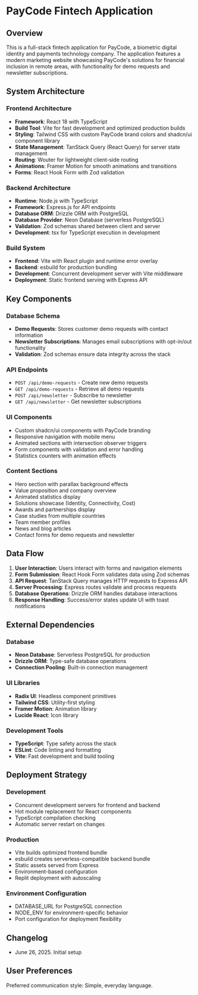 # PayCode Fintech Application

## Overview

This is a full-stack fintech application for PayCode, a biometric digital identity and payments technology company. The application features a modern marketing website showcasing PayCode's solutions for financial inclusion in remote areas, with functionality for demo requests and newsletter subscriptions.

## System Architecture

### Frontend Architecture
- **Framework**: React 18 with TypeScript
- **Build Tool**: Vite for fast development and optimized production builds
- **Styling**: Tailwind CSS with custom PayCode brand colors and shadcn/ui component library
- **State Management**: TanStack Query (React Query) for server state management
- **Routing**: Wouter for lightweight client-side routing
- **Animations**: Framer Motion for smooth animations and transitions
- **Forms**: React Hook Form with Zod validation

### Backend Architecture
- **Runtime**: Node.js with TypeScript
- **Framework**: Express.js for API endpoints
- **Database ORM**: Drizzle ORM with PostgreSQL
- **Database Provider**: Neon Database (serverless PostgreSQL)
- **Validation**: Zod schemas shared between client and server
- **Development**: tsx for TypeScript execution in development

### Build System
- **Frontend**: Vite with React plugin and runtime error overlay
- **Backend**: esbuild for production bundling
- **Development**: Concurrent development server with Vite middleware
- **Deployment**: Static frontend serving with Express API

## Key Components

### Database Schema
- **Demo Requests**: Stores customer demo requests with contact information
- **Newsletter Subscriptions**: Manages email subscriptions with opt-in/out functionality
- **Validation**: Zod schemas ensure data integrity across the stack

### API Endpoints
- `POST /api/demo-requests` - Create new demo requests
- `GET /api/demo-requests` - Retrieve all demo requests
- `POST /api/newsletter` - Subscribe to newsletter
- `GET /api/newsletter` - Get newsletter subscriptions

### UI Components
- Custom shadcn/ui components with PayCode branding
- Responsive navigation with mobile menu
- Animated sections with intersection observer triggers
- Form components with validation and error handling
- Statistics counters with animation effects

### Content Sections
- Hero section with parallax background effects
- Value proposition and company overview
- Animated statistics display
- Solutions showcase (Identity, Connectivity, Cost)
- Awards and partnerships display
- Case studies from multiple countries
- Team member profiles
- News and blog articles
- Contact forms for demo requests and newsletter

## Data Flow

1. **User Interaction**: Users interact with forms and navigation elements
2. **Form Submission**: React Hook Form validates data using Zod schemas
3. **API Request**: TanStack Query manages HTTP requests to Express API
4. **Server Processing**: Express routes validate and process requests
5. **Database Operations**: Drizzle ORM handles database interactions
6. **Response Handling**: Success/error states update UI with toast notifications

## External Dependencies

### Database
- **Neon Database**: Serverless PostgreSQL for production
- **Drizzle ORM**: Type-safe database operations
- **Connection Pooling**: Built-in connection management

### UI Libraries
- **Radix UI**: Headless component primitives
- **Tailwind CSS**: Utility-first styling
- **Framer Motion**: Animation library
- **Lucide React**: Icon library

### Development Tools
- **TypeScript**: Type safety across the stack
- **ESLint**: Code linting and formatting
- **Vite**: Fast development and build tooling

## Deployment Strategy

### Development
- Concurrent development servers for frontend and backend
- Hot module replacement for React components
- TypeScript compilation checking
- Automatic server restart on changes

### Production
- Vite builds optimized frontend bundle
- esbuild creates serverless-compatible backend bundle
- Static assets served from Express
- Environment-based configuration
- Replit deployment with autoscaling

### Environment Configuration
- DATABASE_URL for PostgreSQL connection
- NODE_ENV for environment-specific behavior
- Port configuration for deployment flexibility

## Changelog
- June 26, 2025. Initial setup

## User Preferences

Preferred communication style: Simple, everyday language.